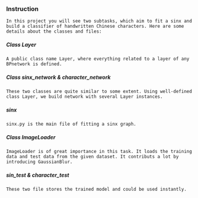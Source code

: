 ### Instruction
    In this project you will see two subtasks, which aim to fit a sinx and build a classifier of handwritten Chinese characters. Here are some details about the classes and files:
##### Class Layer
    A public class name Layer, where everything related to a layer of any BPnetwork is defined.
##### Class sinx_network & character_network
    These two classes are quite similar to some extent. Using well-defined class Layer, we build network with several Layer instances.
##### sinx
    sinx.py is the main file of fitting a sinx graph.
##### Class ImageLoader
    ImageLoader is of great importance in this task. It loads the training data and test data from the given dataset. It contributs a lot by introducing GaussianBlur.
##### sin_test & character_test
    These two file stores the trained model and could be used instantly.
